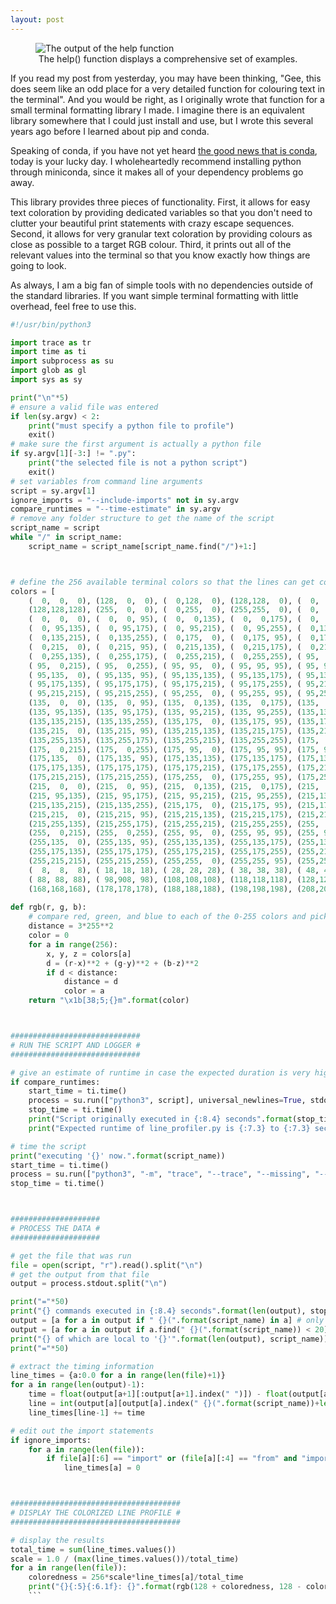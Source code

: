 ```yaml
---
layout: post
---
```


<figure>
  <img src="https://albatroxx.github.io/images/terminal_formatting.png" alt="The output of the help function"/>
  <figcaption style="text-align:center;">The help() function displays a comprehensive set of examples.</figcaption>
</figure>

If you read my post from yesterday, you may have been thinking, "Gee, this does seem like an odd place for a very detailed function for colouring text in the terminal". And you would be right, as I originally wrote that function for a small terminal formatting library I made. I imagine there is an equivalent library somewhere that I could just install and use, but I wrote this several years ago before I learned about pip and conda.

Speaking of conda, if you have not yet heard [the good news that is conda](https://docs.conda.io/en/latest/miniconda.html), today is your lucky day. I wholeheartedly recommend installing python through miniconda, since it makes all of your dependency problems go away.

This library provides three pieces of functionality. First, it allows for easy text coloration by providing dedicated variables so that you don't need to clutter your beautiful print statements with crazy escape sequences. Second, it allows for very granular text coloration by providing colours as close as possible to a target RGB colour. Third, it prints out all of the relevant values into the terminal so that you know exactly how things are going to look.

As always, I am a big fan of simple tools with no dependencies outside of the standard libraries. If you want simple terminal formatting with little overhead, feel free to use this.

```python
#!/usr/bin/python3

import trace as tr
import time as ti
import subprocess as su
import glob as gl
import sys as sy

print("\n"*5)
# ensure a valid file was entered
if len(sy.argv) < 2:
	print("must specify a python file to profile")
	exit()
# make sure the first argument is actually a python file
if sy.argv[1][-3:] != ".py":
	print("the selected file is not a python script")
	exit()
# set variables from command line arguments
script = sy.argv[1]
ignore_imports = "--include-imports" not in sy.argv
compare_runtimes = "--time-estimate" in sy.argv
# remove any folder structure to get the name of the script
script_name = script
while "/" in script_name:
	script_name = script_name[script_name.find("/")+1:]



# define the 256 available terminal colors so that the lines can get colorized appropriately
colors = [
	(  0,  0,  0), (128,  0,  0), (  0,128,  0), (128,128,  0), (  0,  0,128), (128,  0,128), (  0,128,128), (192,192,192),
	(128,128,128), (255,  0,  0), (  0,255,  0), (255,255,  0), (  0,  0,255), (255,  0,255), (  0,255,255), (255,255,255),
	(  0,  0,  0), (  0,  0, 95), (  0,  0,135), (  0,  0,175), (  0,  0,215), (  0,  0,255), (  0, 95,  0), (  0, 95, 95),
	(  0, 95,135), (  0, 95,175), (  0, 95,215), (  0, 95,255), (  0,135,  0), (  0,135, 95), (  0,135,135), (  0,135,175),
	(  0,135,215), (  0,135,255), (  0,175,  0), (  0,175, 95), (  0,175,135), (  0,175,175), (  0,175,215), (  0,175,255),
	(  0,215,  0), (  0,215, 95), (  0,215,135), (  0,215,175), (  0,215,215), (  0,215,255), (  0,255,  0), (  0,255, 95),
	(  0,255,135), (  0,255,175), (  0,255,215), (  0,255,255), ( 95,  0,  0), ( 95,  0, 95), ( 95,  0,135), ( 95,  0,175),
	( 95,  0,215), ( 95,  0,255), ( 95, 95,  0), ( 95, 95, 95), ( 95, 95,135), ( 95, 95,175), ( 95, 95,215), ( 95, 95,255),
	( 95,135,  0), ( 95,135, 95), ( 95,135,135), ( 95,135,175), ( 95,135,215), ( 95,135,255), ( 95,175,  0), ( 95,175, 95),
	( 95,175,135), ( 95,175,175), ( 95,175,215), ( 95,175,255), ( 95,215,  0), ( 95,215, 95), ( 95,215,135), ( 95,215,175),
	( 95,215,215), ( 95,215,255), ( 95,255,  0), ( 95,255, 95), ( 95,255,135), ( 95,255,175), ( 95,255,215), ( 95,255,255),
	(135,  0,  0), (135,  0, 95), (135,  0,135), (135,  0,175), (135,  0,215), (135,  0,255), (135, 95,  0), (135, 95, 95),
	(135, 95,135), (135, 95,175), (135, 95,215), (135, 95,255), (135,135,  0), (135,135, 95), (135,135,135), (135,135,175),
	(135,135,215), (135,135,255), (135,175,  0), (135,175, 95), (135,175,135), (135,175,175), (135,175,215), (135,175,255),
	(135,215,  0), (135,215, 95), (135,215,135), (135,215,175), (135,215,215), (135,215,255), (135,255,  0), (135,255, 95),
	(135,255,135), (135,255,175), (135,255,215), (135,255,255), (175,  0,  0), (175,  0, 95), (175,  0,135), (175,  0,175),
	(175,  0,215), (175,  0,255), (175, 95,  0), (175, 95, 95), (175, 95,135), (175, 95,175), (175, 95,215), (175, 95,255),
	(175,135,  0), (175,135, 95), (175,135,135), (175,135,175), (175,135,215), (175,135,255), (175,175,  0), (175,175, 95),
	(175,175,135), (175,175,175), (175,175,215), (175,175,255), (175,215,  0), (175,215, 95), (175,215,135), (175,215,175),
	(175,215,215), (175,215,255), (175,255,  0), (175,255, 95), (175,255,135), (175,255,175), (175,255,215), (175,255,255),
	(215,  0,  0), (215,  0, 95), (215,  0,135), (215,  0,175), (215,  0,215), (215,  0,255), (215, 95,  0), (215, 95, 95),
	(215, 95,135), (215, 95,175), (215, 95,215), (215, 95,255), (215,135,  0), (215,135, 95), (215,135,135), (215,135,175),
	(215,135,215), (215,135,255), (215,175,  0), (215,175, 95), (215,175,135), (215,175,175), (215,175,215), (215,175,255),
	(215,215,  0), (215,215, 95), (215,215,135), (215,215,175), (215,215,215), (215,215,255), (215,255,  0), (215,255, 95),
	(215,255,135), (215,255,175), (215,255,215), (215,255,255), (255,  0,  0), (255,  0, 95), (255,  0,135), (255,  0,175),
	(255,  0,215), (255,  0,255), (255, 95,  0), (255, 95, 95), (255, 95,135), (255, 95,175), (255, 95,215), (255, 95,255),
	(255,135,  0), (255,135, 95), (255,135,135), (255,135,175), (255,135,215), (255,135,255), (255,175,  0), (255,175, 95),
	(255,175,135), (255,175,175), (255,175,215), (255,175,255), (255,215,  0), (255,215, 95), (255,215,135), (255,215,175),
	(255,215,215), (255,215,255), (255,255,  0), (255,255, 95), (255,255,135), (255,255,175), (255,255,215), (255,255,255),
	(  8,  8,  8), ( 18, 18, 18), ( 28, 28, 28), ( 38, 38, 38), ( 48, 48, 48), ( 58, 58, 58), ( 68, 68, 68), ( 79, 79, 79),
	( 88, 88, 88), ( 98,908, 98), (108,108,108), (118,118,118), (128,128,128), (138,138,138), (148,148,148), (159,159,159),
	(168,168,168), (178,178,178), (188,188,188), (198,198,198), (208,208,208), (218,218,218), (244,244,244), (255,255,255)]
 
def rgb(r, g, b):
	# compare red, green, and blue to each of the 0-255 colors and pick the closest one
	distance = 3*255**2
	color = 0
	for a in range(256):
		x, y, z = colors[a]
		d = (r-x)**2 + (g-y)**2 + (b-z)**2
		if d < distance:
			distance = d
			color = a
	return "\x1b[38;5;{}m".format(color)



#############################
# RUN THE SCRIPT AND LOGGER #
#############################

# give an estimate of runtime in case the expected duration is very high
if compare_runtimes:
	start_time = ti.time()
	process = su.run(["python3", script], universal_newlines=True, stdout=su.PIPE, stderr=su.PIPE)
	stop_time = ti.time()
	print("Script originally executed in {:8.4} seconds".format(stop_time-start_time))
	print("Expected runtime of line_profiler.py is {:7.3} to {:7.3} seconds".format((stop_time-start_time)*15, (stop_time-start_time)*60))

# time the script
print("executing '{}' now.".format(script_name))
start_time = ti.time()
process = su.run(["python3", "-m", "trace", "--trace", "--missing", "--timing", script], universal_newlines=True, stdout=su.PIPE, stderr=su.PIPE)
stop_time = ti.time()



####################
# PROCESS THE DATA #
####################

# get the file that was run
file = open(script, "r").read().split("\n")
# get the output from that file
output = process.stdout.split("\n")

print("="*50)
print("{} commands executed in {:8.4} seconds".format(len(output), stop_time-start_time))
output = [a for a in output if " {}(".format(script_name) in a] # only include lines relating to the selected script
output = [a for a in output if a.find(" {}(".format(script_name)) < 20] # occasionally unintended lines slip through with the script file referenced at the end
print("{} of which are local to '{}'".format(len(output), script_name))
print("="*50)

# extract the timing information
line_times = {a:0.0 for a in range(len(file)+1)}
for a in range(len(output)-1):
	time = float(output[a+1][:output[a+1].index(" ")]) - float(output[a][:output[a].index(" ")])
	line = int(output[a][output[a].index(" {}(".format(script_name))+len(" {}(".format(script_name)):output[a].index(")")])
	line_times[line-1] += time

# edit out the import statements
if ignore_imports:
	for a in range(len(file)):
		if file[a][:6] == "import" or (file[a][:4] == "from" and "import" in file[a]):
			line_times[a] = 0



######################################
# DISPLAY THE COLORIZED LINE PROFILE #
######################################

# display the results
total_time = sum(line_times.values())
scale = 1.0 / (max(line_times.values())/total_time)
for a in range(len(file)):
	coloredness = 256*scale*line_times[a]/total_time
	print("{}{:5}{:6.1f}: {}".format(rgb(128 + coloredness, 128 - coloredness, 128 - coloredness), a+1, 100*line_times[a]/total_time, file[a]))
    ```
